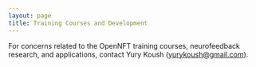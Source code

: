 ```yaml
---
layout: page
title: Training Courses and Development
---
```


For concerns related to the OpenNFT training courses, neurofeedback research, and applications, contact Yury Koush (<yurykoush@gmail.com>).

